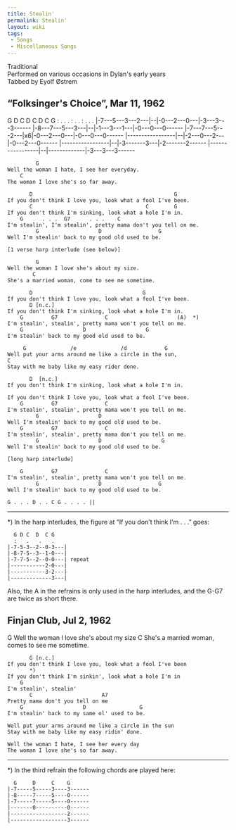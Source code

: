 ```yaml
---
title: Stealin'
permalink: Stealin'
layout: wiki
tags:
 - Songs
 - Miscellaneous Songs
---
```


Traditional  
Performed on various occasions in Dylan's early years  
Tabbed by Eyolf Østrem

<h2 class="songversion">
“Folksinger's Choice”, Mar 11, 1962

</h2>
      G   D   C   D        C   D   C     G
      :   .   .   .        :   .   .     :   .   .   .
    |-7---5---3---2---|--|-0---2---0---|-3---3---3------
    |-8---7---5---3---|--|-1---3---1---|-0---0---0------
    |-7---7---5---2---|x6|-0---2---0---|-0---0---0------
    |-----------------|--|-2---0---2---|-0---2---0------
    |-----------------|--|-3-------3---|-2-------2------
    |-----------------|--|-------------|-3---3---3------

             G
    Well the woman I hate, I see her everyday.
        C
    The woman I love she's so far away.

           D                                             G
    If you don't think I love you, look what a fool I've been.
           C                                    C        G
    If you don't think I'm sinking, look what a hole I'm in.
        G      . . .  G7      . . .    C
    I'm stealin', I'm stealin', pretty mama don't you tell on me.
             G                   D                  G
    Well I'm stealin' back to my good old used to be.

    [1 verse harp interlude (see below)]

             G
    Well the woman I love she's about my size.
            C
    She's a married woman, come to see me sometime.

           D                                   G
    If you don't think I love you, look what a fool I've been.
           D [n.c.]
    If you don't think I'm sinking, look what a hole I'm in.
        G         G7               C                      (A)  *)
    I'm stealin', stealin', pretty mama won't you tell on me.
        G                   D                   G
    I'm stealin' back to my good old used to be.

         G              /e              /d            G
    Well put your arms around me like a circle in the sun,
    C
    Stay with me baby like my easy rider done.

           D  [n.c.]
    If you don't think I'm sinking, look what a hole I'm in.

    If you don't think I love you, look what a fool I've been.
        G         G7               C
    I'm stealin', stealin', pretty mama won't you tell on me.
             G                   D
    Well I'm stealin' back to my good old used to be.
        G         G7               C
    I'm stealin', stealin', pretty mama don't you tell on me.
             G                   D                   G
    Well I'm stealin' back to my good old used to be.

    [long harp interlude]

        G         G7               C
    I'm stealin', stealin', pretty mama won't you tell on me.
             G                   D                  G
    Well I'm stealin' back to my good old used to be.

    G . . . D . . C G . . . . ||

* * * * *

\*) In the harp interludes, the figure at “If you don't think I'm . . .”
goes:

      G D C  D  C G
      :   .   .   .
    |-7-5-3--2--0-3---|
    |-8-7-5--3--1-0---|
    |-7-7-5--2--0-0---| repeat
    |-----------2-0---|
    |-----------3-2---|
    |-------------3---|

Also, the A in the refrains is only used in the harp interludes, and the
G-G7 are twice as short there.

<h2 class="songversion">
Finjan Club, Jul 2, 1962

</h2>
             G
    Well the woman I love she's about my size
            C
    She's a married woman, comes to see me sometime.

           G [n.c.]
    If you don't think I love you, look what a fool I've been
           *)
    If you don't think I'm sinkin', look what a hole I'm in
        G
    I'm stealin', stealin'
           C                      A7
    Pretty mama don't you tell on me
        G                   D                 G
    I'm stealin' back to my same ol' used to be.

    Well put your arms around me like a circle in the sun
    Stay with me baby like my easy ridin' done.

    Well the woman I hate, I see her every day
    The woman I love she's so far away.

* * * * *

\*) In the third refrain the following chords are played here:

      G     D     C    G
    |-7-----5-----3----3------
    |-8-----7-----5----0------
    |-7-----7-----5----0------
    |-------0----------0------
    |------------------2------
    |------------------3------
